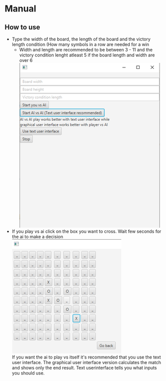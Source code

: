 # Manual
## How to use
- Type the width of the board, the length of the board and the victory length condition (How many symbols in a row are needed for a win
  - Width and length are recommended to be between 3 - 11 and the victory condition lenght atleast 5 if the board length and width are over 6 <br>
<img src="https://raw.githubusercontent.com/JaakkoRE/Extended-tic-tac-toe-AI/master/Documentation/Images/manual%201.png"><br>
- If you play vs ai click on the box you want to cross. Wait few seconds for the ai to make a decision <br>
<img src="https://raw.githubusercontent.com/JaakkoRE/Extended-tic-tac-toe-AI/master/Documentation/Images/manual%202.png"><br>
If you want the ai to play vs itself it's recommended that you use the text user interface. The graphical user interface version calculates the match and shows only the end result.
Text userinterface tells you what inputs you should use.
